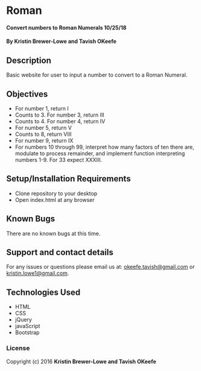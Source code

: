 # Roman

#### Convert numbers to Roman Numerals  10/25/18

#### By Kristin Brewer-Lowe and Tavish OKeefe

## Description

Basic website for user to input a number to convert to a Roman Numeral.

## Objectives

* For number 1, return I
* Counts to 3. For number 3, return III
* Counts to 4. For number 4, return IV
* For number 5, return V
* Counts to 8, return VIII
* For number 9, return IX
* For numbers 10 through 99, interpret how many factors of ten there are, modulate to process remainder, and implement function interpreting numbers 1-9. For 33 expect XXXIII.


## Setup/Installation Requirements

* Clone repository to your desktop
* Open index.html at any browser


## Known Bugs

There are no known bugs at this time.

## Support and contact details

For any issues or questions please email us at: okeefe.tavish@gmail.com or kristin.lowe1@gmail.com.

## Technologies Used

* HTML
* CSS
* jQuery
* javaScript
* Bootstrap


### License


Copyright (c) 2016 **Kristin Brewer-Lowe and Tavish OKeefe**
